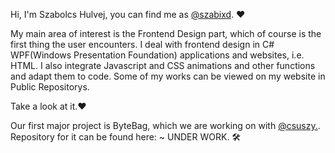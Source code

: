 Hi, I'm Szabolcs Hulvej, you can find me as [@szabixd](https://github.com/szabixd). ❤

My main area of interest is the Frontend Design part, which of course is the first thing the user encounters. I deal with frontend design in C# WPF(Windows Presentation Foundation) applications and websites, i.e. HTML. I also integrate Javascript and CSS animations and other functions and adapt them to code. Some of my works can be viewed on my website in Public Repositorys. 

Take a look at it.❤

Our first major project is ByteBag, which we are working on with [@csuszy.](https://github.com/csuszy).
Repository for it can be found here: ~ UNDER WORK. 🛠
